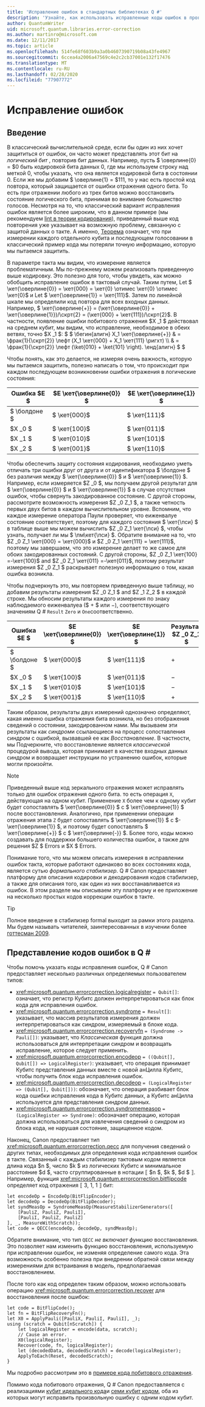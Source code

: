 ```yaml
---
title: 'Исправление ошибок в стандартных библиотеках Q #'
description: 'Узнайте, как использовать исправленные коды ошибок в программах Q # при защите состояния Кубитс.'
author: QuantumWriter
uid: microsoft.quantum.libraries.error-correction
ms.author: martinro@microsoft.com
ms.date: 12/11/2017
ms.topic: article
ms.openlocfilehash: 514fe68f603b9a3a0b4607390719b08a43fe4967
ms.sourcegitcommit: 6ccea4a2006a47569c4e2c2cb37001e132f17476
ms.translationtype: MT
ms.contentlocale: ru-RU
ms.lasthandoff: 02/28/2020
ms.locfileid: "77907772"
---
```

# <a name="error-correction"></a>Исправление ошибок #

## <a name="introduction"></a>Введение ##

В классический вычислительной среде, если бы один из них хочет защититься от ошибок, он часто может представлять этот бит на *логический бит* , повторив бит данных.
Например, пусть $ \оверлине{0} = $0 быть кодировкой бита данных 0, где мы используем строку над меткой 0, чтобы указать, что она является кодировкой бита в состоянии 0.
Если же мы добавим $ \оверлине{1} = $111, то у нас есть простой код повтора, который защищается от ошибки отражения одного бита.
То есть при отражении любого из трех битов можно восстановить состояние логического бита, принимая во внимание большинство голосов.
Несмотря на то, что классический вариант исправления ошибок является более широким, что в данном примере (мы рекомендуем [lint в теории кодирования](https://www.springer.com/us/book/9783540641339)), приведенный выше код повторения уже указывает на возможную проблему, связанную с защитой данных о такте.
А именно, [Теорема](xref:microsoft.quantum.concepts.pauli#the-no-cloning-theorem) означает, что при измерении каждого отдельного кубита и последующем голосовании в классический пример кода мы потеряли точную информацию, которую мы пытаемся защитить.

В параметре такта мы видим, что измерение является проблематичным. Мы по-прежнему можем реализовать приведенную выше кодировку.
Это полезно для того, чтобы увидеть, как можно обобщить исправление ошибок в тактовый случай.
Таким путем, Let $ \кет{\оверлине{0}} = \кет{000} = \кет{0} \отимес \кет{0} \отимес \кет{0}$ и Let $ \кет{\оверлине{1}} = \кет{111}$.
Затем по линейной шкале мы определили код повтора для всех входных данных. Например, $ \кет{\оверлине{+}} = (\кет{\оверлине{0}} + \кет{\оверлине{1}})/\скрт{2} = (\кет{000} + \кет{111})/\скрт{2}$.
В частности, появление ошибки побитового отражения $X _1 $ действовал на среднем кубит, мы видим, что исправление, необходимое в обеих ветвях, точно $X _1 $: $ $ \бегин{алигн} X_1 \кет{\оверлине{+}} & = \фрак{1}{\скрт{2}} \лефт (X_1 \кет{000} + X_1 \кет{111} \ригхт) \\\\ & = \фрак{1}{\скрт{2}} \лефт (\ket{010} + \ket{101} \right).
\енд{алигн} $ $

Чтобы понять, как это делается, не измеряя очень важность, которую мы пытаемся защитить, полезно написать о том, что происходит при каждом последующем возникновении ошибки отражения в логические состояния:

| Ошибка $E $ | $E \кет{\оверлине{0}} $ | $E \кет{\оверлине{1}} $ |
| --- | --- | --- |
| $ \болдоне $ | $ \кет{000}$ | $ \кет{111}$ |
| $X _0 $ | $ \кет{100}$ | $ \кет{011}$ |
| $X _1 $ | $ \кет{010}$ | $ \кет{101}$ |
| $X _2 $ | $ \кет{001}$ | $ \кет{110}$ |

Чтобы обеспечить защиту состояния кодирования, необходимо уметь отличать три ошибки друг от друга и от идентификатора $ \болдоне $ без различия между $ \кет{\оверлине{0}} $ и $ \кет{\оверлине{1}} $.
Например, если измеряется $Z _0 $, мы получаем другой результат для $ \кет{\оверлине{0}} $ и $ \кет{\оверлине{1}} $ в случае отсутствия ошибок, чтобы свернуть закодированное состояние.
С другой стороны, рассмотрите возможность измерения $Z _0 Z_1 $, а также четность первых двух битов в каждом вычислительном уровне.
Вспомним, что каждое измерение оператора Паули проверяет, что еиженвалуе состояние соответствует, поэтому для каждого состояния $ \кет{\пси} $ в таблице выше мы можем вычислить $Z _0 Z_1 \кет{\пси} $, чтобы узнать, получает ли мы $ \пм\кет{\пси} $.
Обратите внимание на то, что $Z _0 Z_1 \кет{000} = \кет{000}$ и $Z _0 Z_1 \кет{111} = \кет{111}$, поэтому мы завершаем, что это измерение делает то же самое для обоих закодированных состояний.
С другой стороны, $Z _0 Z_1 \кет{100} =-\кет{100}$ and $Z _0 Z_1 \кет{011} =-\кет{011}$, поэтому результат измерения $Z _0 Z_1 $ раскрывает полезную информацию о том, какая ошибка возникла.

Чтобы подчеркнуть это, мы повторяем приведенную выше таблицу, но добавим результаты измерения $Z _0 Z_1 $ and $Z _1 Z_2 $ в каждой строке.
Мы обносим результаты каждого измерения по знаку наблюдаемого еиженвалуеа ($ + $ или $-$), соответствующего значениям Q # `Result` `Zero` и `One`соответственно.

| Ошибка $E $ | $E \кет{\оверлине{0}} $ | $E \кет{\оверлине{1}} $ | Результат $Z _0 Z_1 $ | Результат $Z _1 Z_2 $ |
| --- | --- | --- | --- | --- |
| $ \болдоне $ | $ \кет{000}$ | $ \кет{111}$ | $+$ | $+$ |
| $X _0 $ | $ \кет{100}$ | $ \кет{011}$ | $-$ | $+$ |
| $X _1 $ | $ \кет{010}$ | $ \кет{101}$ | $-$ | $-$ |
| $X _2 $ | $ \кет{001}$ | $ \кет{110}$ | $+$ | $-$ |

Таким образом, результаты двух измерений однозначно определяют, какая именно ошибка отражения бита возникла, но без отображения сведений о состоянии, закодированном нами.
Мы вызываем эти результаты как *синдром*и ссылающиеся на процесс сопоставления синдром с ошибкой, вызвавшей ее как *Восстановление*.
В частности, мы Подчеркните, что восстановление является *классической* процедурой вывода, которая принимает в качестве входных данных синдром и возвращает инструкции по устранению ошибок, которые могли произойти.

> [!NOTE]
> Приведенный выше код зеркального отражения может исправлять только для ошибок отражения одного бита. то есть операция `X`, действующая на одном кубит.
> Применение `X` более чем к одному кубит будет сопоставлять $ \кет{\оверлине{0}} $ с $ \кет{\оверлине{1}} $ после восстановления.
> Аналогично, при применении операции отражения этапа `Z` будет сопоставлять $ \кет{\оверлине{1}} $ с $-\кет{\оверлине{1}} $, и поэтому будет сопоставлять $ \кет{\оверлине{+}} $ с $ \кет{\оверлине{-}} $.
> Более того, коды можно создавать для поддержки большего количества ошибок, а также для решения $Z $ Errors и $X $ Errors.

Понимание того, что мы можем описать измерения в исправлении ошибок такта, которые работают одинаково во всех состояниях кода, является сутью *формального стабилизер*.
Q # Canon предоставляет платформу для описания кодировки и декодирования кодов стабилизер, а также для описания того, как один из них восстанавливается из ошибок.
В этом разделе мы описываем эту платформу и ее приложение на несколько простых кодов коррекции ошибок в такте.

> [!TIP]
> Полное введение в стабилизер formal выходит за рамки этого раздела.
> Мы будем называть читателей, заинтересованных в изучении более [готтесман 2009](https://arxiv.org/abs/0904.2557).

## <a name="representing-error-correcting-codes-in-q"></a>Представление кодов ошибок в Q # ##

Чтобы помочь указать коды исправления ошибок, Q # Canon предоставляет несколько различных определяемых пользователем типов:

- <xref:microsoft.quantum.errorcorrection.logicalregister> `= Qubit[]`: означает, что регистр Кубитс должен интерпретироваться как блок кода для исправления ошибок.
- <xref:microsoft.quantum.errorcorrection.syndrome> `= Result[]`: указывает, что массив результатов измерения должен интерпретироваться как синдром, измеряемый в блоке кода.
- <xref:microsoft.quantum.errorcorrection.recoveryfn> `= (Syndrome -> Pauli[])`: указывает, что *Классическая* функция должна использоваться для интерпретации синдром и возвращать исправление, которое следует применить.
- <xref:microsoft.quantum.errorcorrection.encodeop> `= ((Qubit[], Qubit[]) => LogicalRegister)`: указывает, что операция принимает Кубитс представления данных вместе с новой анЦилла Кубитс, чтобы получить блок кода исправления ошибок.
- <xref:microsoft.quantum.errorcorrection.decodeop> `= (LogicalRegister => (Qubit[], Qubit[]))`: обозначает, что операция разбивает блок кода ошибки исправления кода в Кубитс данных, а Кубитс анЦилла используется для представления синдром данных.
- <xref:microsoft.quantum.errorcorrection.syndromemeasop> `= (LogicalRegister => Syndrome)`: обозначает операцию, которая должна использоваться для извлечения сведений о синдром из блока кода, не нарушая состояние, защищенное кодом.

Наконец, Canon предоставляет тип <xref:microsoft.quantum.errorcorrection.qecc> для получения сведений о других типах, необходимых для определения кода исправления ошибок в такте. Связанный с каждым стабилизер тактовым кодом является длина кода $n $, число $k $ из логических Кубитс и минимальное расстояние $d $, часто сгруппированные в нотации ⟦ $n $, $k $, $d $ ⟧. Например, функция <xref:microsoft.quantum.errorcorrection.bitflipcode> определяет код отражения ⟦ 3, 1, 1 ⟧ бит:

```qsharp
let encodeOp = EncodeOp(BitFlipEncoder);
let decodeOp = DecodeOp(BitFlipDecoder);
let syndMeasOp = SyndromeMeasOp(MeasureStabilizerGenerators([
    [PauliZ, PauliZ, PauliI],
    [PauliI, PauliZ, PauliZ]
], _, MeasureWithScratch));
let code = QECC(encodeOp, decodeOp, syndMeasOp);
```

Обратите внимание, что тип `QECC` *не включает функцию* восстановления.
Это позволяет нам изменить функцию восстановления, используемую при исправлении ошибок, не изменяя определение самого кода. Эта возможность особенно полезна при внедрении обратной связи между измерениями для встраивания в модель, предполагаемая восстановлением.

После того как код определен таким образом, можно использовать операцию <xref:microsoft.quantum.errorcorrection.recover> для восстановления после ошибок:

```qsharp
let code = BitFlipCode();
let fn = BitFlipRecoveryFn();
let X0 = ApplyPauli([PauliX, PauliI, PauliI], _);
using (scratch = Qubit[nScratch]) {
    let logicalRegister = encode(data, scratch);
    // Cause an error.
    X0(logicalRegister);
    Recover(code, fn, logicalRegister);
    let (decodedData, decodedScratch) = decode(logicalRegister);
    ApplyToEach(Reset, decodedScratch);
}
```

Мы подробно рассмотрим это в [примере кода побитового отражения](https://github.com/microsoft/Quantum/tree/master/samples/error-correction/bit-flip-code).

Помимо кода побитового отражения, Q # Canon предоставляется с реализациями [кубит идеального кода](https://arxiv.org/abs/quant-ph/9602019)и [семи кубит кодом](https://arxiv.org/abs/quant-ph/9705052), оба из которых могут исправить произвольную ошибку с одним кодом кубит.
